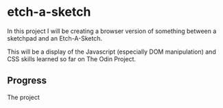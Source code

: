 # etch-a-sketch

In this project I will be creating a browser version of something between a sketchpad and an Etch-A-Sketch.

This will be a display of the Javascript (especially DOM manipulation) and CSS skills learned so far on The Odin Project.

## Progress

The project